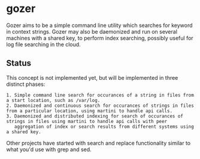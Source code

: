 # gozer #

Gozer aims to be a simple command line utility which searches for keyword in context strings.  Gozer may also be daemonized and run on several machines with a shared key, to perform index searching, possibly useful for log file searching in the cloud.

## Status ##

This concept is not implemented yet, but will be implemented in three distinct phases:

	1. Simple command line search for occurances of a string in files from a start location, such as /var/log.
	2. Daemonized and continuous search for occurances of strings in files from a particular location, using martini to handle api calls.
	3. Daemonized and distributed indexing for search of occurances of strings in files using martini to handle api calls with peer 
	   aggregation of index or search results from different systems using a shared key.

Other projects have started with search and replace functionality similar to what you'd use with grep and sed.  
